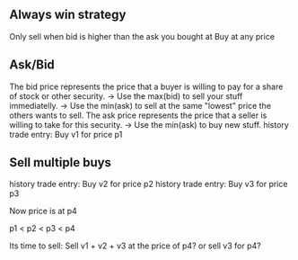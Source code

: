 ## Always win strategy
Only sell when bid is higher than the ask you bought at
Buy at any price

## Ask/Bid
The bid price represents the price that a buyer is willing to pay for a share of stock or other security.
-> Use the max(bid) to sell your stuff immediatelly.
-> Use the min(ask) to sell at the same "lowest" price the others wants to sell.
The ask price represents the price that a seller is willing to take for this security.
-> Use the min(ask) to buy new stuff. 
    history trade entry: Buy v1 for price p1

## Sell multiple buys
history trade entry: Buy v2 for price p2
history trade entry: Buy v3 for price p3

Now price is at p4

p1 < p2 < p3 < p4

Its time to sell:
Sell v1 + v2 + v3 at the price of p4?
or sell v3 for p4?